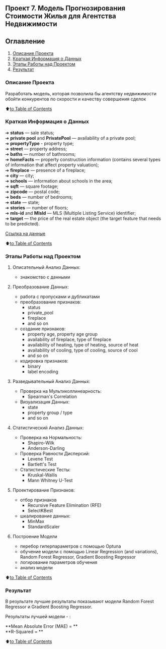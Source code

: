 ## **Проект 7. Модель Прогнозирования Стоимости Жилья для Агентства Недвижимости**

## Оглавление
1. [Описание Проекта](README.md#описание-проекта)
2. [Краткая Информация о Данных](README.md#краткая-информация-о-даннык)
3. [Этапы Работы над Проектом](README.md#этапы-работы-над-проектом)
4. [Результат](README.md#результат)


### Описание Проекта

Разработать модель, которая позволила бы агентству недвижимости обойти конкурентов по скорости и качеству совершения сделок


:arrow_up:[to Table of Contents](README.md#оглавление)


### Краткая Информация о Данных

➔ **status** — sale status; \
➔ **private pool** and **PrivatePool** — availability of a private pool; \
➔ **propertyType** - property type; \
➔ **street** — property address; \
➔ **baths** — number of bathrooms; \
➔ **homeFacts** — property construction information (contains several types of information that affect property valuation); \
➔ **fireplace** — presence of a fireplace; \
➔ **city** — city; \
➔ **schools** — information about schools in the area; \
➔ **sqft** — square footage; \
➔ **zipcode** — postal code; \
➔ **beds** — number of bedrooms; \
➔ **state** — state; \
➔ **stories** — number of floors; \
➔ **mls-id** and **MlsId** — MLS (Multiple Listing Service) identifier; \
➔ **target** — the price of the real estate object (the target feature that needs to be predicted).

[Ссылка на данные](https://drive.google.com/file/d/11-ZNNIdcQ7TbT8Y0nsQ3Q0eiYQP__NIW/view)

:arrow_up:[to Table of Contents](README.md#оглавление)


### Этапы Работы над Проектом

1. Описательный Анализ Данных:
   - знакомство с данными

2. Преобразование Данных:
   - работа с пропусками и дубликатами
   - преобразование признаков:
      - status
      - private_pool
      - fireplace
      - and so on
   - создание признаков:
      - property age, property age group
      - availability of fireplace, type of fireplace
      - availability of heating, type of heating, source of heat
      - availability of cooling, type of cooling, source of cool
      - and so on
   - кодировка признаков:
      - binary
      - label encoding

3. Разведывательный Анализ Данных:
   - Проверка на Мультиколлинеарность:
      - Spearman's Correlation
   - Визуализация Данных:
      - state
      - property group / type
      - and so on

4. Статистический Анализ Данных:
   - Проверка на Нормальность:
      - Shapiro-Wilk
      - Anderson-Darling
   - Проверка Равности Дисперсий:
      - Levene Test
      - Bartlett's Test
   - Статистические Тесты:
      - Kruskal-Wallis
      - Mann Whitney U-Test

5. Проектирование Признаков:
   - отбор признаков
      - Recursive Feature Elimination (RFE)
      - SelectKBest
   - шкалирование данных:
      - MinMax
      - StandardScaler

6. Построение Модели
   - перебор гиперпараметров с помощью Optuna
   - обучение модели с помощью Linear Regression (and variations), Random Forest Regressor, Gradient Boosting Regressor
   - логирование параметров обучения
   - анализ модели


:arrow_up:[to Table of Contents](README.md#оглавление)


### Результат
В результате лучшие результаты показывают модели Random Forest Regressor и Gradient Boosting Regressor.

Результаты лучшей модели - :

**Mean Absolute Error (MAE) = ** \
**R-Squared = **


:arrow_up:[to Table of Contents](README.md#оглавление)
